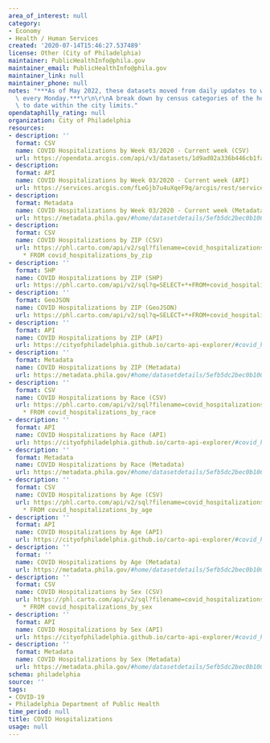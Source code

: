 ```yaml
---
area_of_interest: null
category:
- Economy
- Health / Human Services
created: '2020-07-14T15:46:27.537489'
license: Other (City of Philadelphia)
maintainer: PublicHealthInfo@phila.gov
maintainer_email: PublicHealthInfo@phila.gov
maintainer_link: null
maintainer_phone: null
notes: "***As of May 2022, these datasets moved from daily updates to weekly updates\
  \ every Monday.***\r\n\r\nA break down by census categories of the hospitalizations\
  \ to date within the city limits."
opendataphilly_rating: null
organization: City of Philadelphia
resources:
- description: ''
  format: CSV
  name: COVID Hospitalizations by Week 03/2020 - Current week (CSV)
  url: https://opendata.arcgis.com/api/v3/datasets/1d9ad02a336b446cb1fa29af055cc32f_0/downloads/data?format=csv&spatialRefId=4326&where=1%3D1
- description: 
  format: API
  name: COVID Hospitalizations by Week 03/2020 - Current week (API)
  url: https://services.arcgis.com/fLeGjb7u4uXqeF9q/arcgis/rest/services/covid_hospitalizations_by_week/FeatureServer/0/query?outFields=*&where=1%3D1
- description: 
  format: Metadata
  name: COVID Hospitalizations by Week 03/2020 - Current week (Metadata)
  url: https://metadata.phila.gov/#home/datasetdetails/5efb5dc2bec0b10015172d9b/representationdetails/64593ee12225ed00283f2c2b/
- description: 
  format: CSV
  name: COVID Hospitalizations by ZIP (CSV)
  url: https://phl.carto.com/api/v2/sql?filename=covid_hospitalizations_by_zip&format=csv&skipfields=cartodb_id,the_geom,the_geom_webmercator&q=SELECT
    * FROM covid_hospitalizations_by_zip
- description: ''
  format: SHP
  name: COVID Hospitalizations by ZIP (SHP)
  url: https://phl.carto.com/api/v2/sql?q=SELECT+*+FROM+covid_hospitalizations_by_zip&filename=covid_hospitalizations_by_zip&format=shp&skipfields=cartodb_id
- description: ''
  format: GeoJSON
  name: COVID Hospitalizations by ZIP (GeoJSON)
  url: https://phl.carto.com/api/v2/sql?q=SELECT+*+FROM+covid_hospitalizations_by_zip&filename=covid_hospitalizations_by_zip&format=geojson&skipfields=cartodb_id
- description: ''
  format: API
  name: COVID Hospitalizations by ZIP (API)
  url: https://cityofphiladelphia.github.io/carto-api-explorer/#covid_hospitalizations_by_zip
- description: ''
  format: Metadata
  name: COVID Hospitalizations by ZIP (Metadata)
  url: https://metadata.phila.gov/#home/datasetdetails/5efb5dc2bec0b10015172d9b/representationdetails/5efb6f4a2f3c4c00199b0c84/
- description: ''
  format: CSV
  name: COVID Hospitalizations by Race (CSV)
  url: https://phl.carto.com/api/v2/sql?filename=covid_hospitalizations_by_race&format=csv&skipfields=cartodb_id,the_geom,the_geom_webmercator&q=SELECT
    * FROM covid_hospitalizations_by_race
- description: ''
  format: API
  name: COVID Hospitalizations by Race (API)
  url: https://cityofphiladelphia.github.io/carto-api-explorer/#covid_hospitalizations_by_race
- description: ''
  format: Metadata
  name: COVID Hospitalizations by Race (Metadata)
  url: https://metadata.phila.gov/#home/datasetdetails/5efb5dc2bec0b10015172d9b/representationdetails/5efb6a69ccf2e10015ba4010/
- description: ''
  format: CSV
  name: COVID Hospitalizations by Age (CSV)
  url: https://phl.carto.com/api/v2/sql?filename=covid_hospitalizations_by_age&format=csv&skipfields=cartodb_id,the_geom,the_geom_webmercator&q=SELECT
    * FROM covid_hospitalizations_by_age
- description: ''
  format: API
  name: COVID Hospitalizations by Age (API)
  url: https://cityofphiladelphia.github.io/carto-api-explorer/#covid_hospitalizations_by_age
- description: ''
  format: ''
  name: COVID Hospitalizations by Age (Metadata)
  url: https://metadata.phila.gov/#home/datasetdetails/5efb5dc2bec0b10015172d9b/representationdetails/5efcee1236f87e001524346a/
- description: ''
  format: CSV
  name: COVID Hospitalizations by Sex (CSV)
  url: https://phl.carto.com/api/v2/sql?filename=covid_hospitalizations_by_sex&format=csv&skipfields=cartodb_id,the_geom,the_geom_webmercator&q=SELECT
    * FROM covid_hospitalizations_by_sex
- description: ''
  format: API
  name: COVID Hospitalizations by Sex (API)
  url: https://cityofphiladelphia.github.io/carto-api-explorer/#covid_hospitalizations_by_sex
- description: ''
  format: Metadata
  name: COVID Hospitalizations by Sex (Metadata)
  url: https://metadata.phila.gov/#home/datasetdetails/5efb5dc2bec0b10015172d9b/representationdetails/5efcee5029365900154eb2f6/
schema: philadelphia
source: ''
tags:
- COVID-19
- Philadelphia Department of Public Health
time_period: null
title: COVID Hospitalizations
usage: null
---
```

